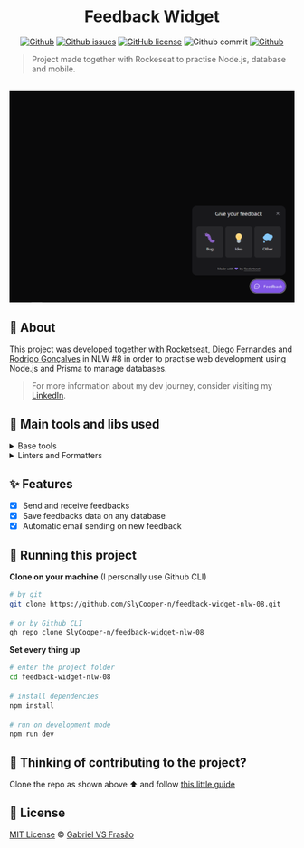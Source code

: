 <div align="center">

# Feedback Widget

[![Github](https://img.shields.io/badge/Gabe%20Frasz-Feedback%20Widget-gold?style=flat-square)](https://github.com/SlyCooper-n)
[![Github issues](https://img.shields.io/github/issues/SlyCooper-n/feedback-widget-nlw-08?color=red&style=flat-square)](https://github.com/SlyCooper-n/feedback-widget-nlw-08/issues)
[![GitHub license](https://img.shields.io/github/license/SlyCooper-n/feedback-widget-nlw-08?style=flat-square)](https://github.com/SlyCooper-n/feedback-widget-nlw-08/blob/main/LICENSE)
![Github commit](https://img.shields.io/github/last-commit/SlyCooper-n/feedback-widget-nlw-08?color=blue&style=flat-square)
[![Github](https://img.shields.io/badge/-Rockeseat-purple?style=flat-square)](https://github.com/Rocketseat)

</div>

> Project made together with Rockeseat to practise Node.js, database and mobile.

<br />

<img alt="Feedback Widget banner" src="./_docs/banner.png" />

## :pushpin: About

This project was developed together with [Rocketseat](https://github.com/Rocketseat), [Diego Fernandes](https://github.com/diego3g) and [Rodrigo Gonçalves](https://github.com/rodrigorgtic) in NLW #8 in order to practise web development using Node.js and Prisma to manage databases.

> For more information about my dev journey, consider visiting my [LinkedIn](https://linkedin.com/in/gabriel-vs-frasao).

## :hammer: Main tools and libs used

<details>
<summary>
Base tools
</summary>

- [React](https://reactjs.org/)
- [React Native](https://reactnative.dev/)
- [Node.js](https://nodejs.org/en/)
- [TypeScript](https://www.typescriptlang.org/)
- [Prisma](https://www.prisma.io/)

</details>

<details>
<summary>
Linters and Formatters
</summary>

- [Prettier](https://prettier.io/)
- [.editorConfig](https://editorconfig.org/)

</details>

## :sparkles: Features

- [x] Send and receive feedbacks
- [x] Save feedbacks data on any database
- [x] Automatic email sending on new feedback

## :rocket: Running this project

**Clone on your machine** (I personally use Github CLI)

```bash
# by git
git clone https://github.com/SlyCooper-n/feedback-widget-nlw-08.git

# or by Github CLI
gh repo clone SlyCooper-n/feedback-widget-nlw-08
```

**Set every thing up**

```bash
# enter the project folder
cd feedback-widget-nlw-08

# install dependencies
npm install

# run on development mode
npm run dev
```

## :brain: Thinking of contributing to the project?

Clone the repo as shown above :arrow_up: and follow [this little guide](https://github.com/SlyCooper-n/feedback-widget-nlw-08/blob/main/_docs/CONTRIBUTING.md)

## :memo: License

[MIT License](https://github.com/SlyCooper-n/feedback-widget-nlw-08/blob/main/LICENSE) &copy; [Gabriel VS Frasão](https://github.com/SlyCooper-n)
